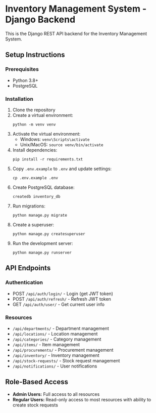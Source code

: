 
# Inventory Management System - Django Backend

This is the Django REST API backend for the Inventory Management System.

## Setup Instructions

### Prerequisites
- Python 3.8+
- PostgreSQL

### Installation

1. Clone the repository
2. Create a virtual environment:
   ```
   python -m venv venv
   ```
3. Activate the virtual environment:
   - Windows: `venv\Scripts\activate`
   - Unix/MacOS: `source venv/bin/activate`
4. Install dependencies:
   ```
   pip install -r requirements.txt
   ```
5. Copy `.env.example` to `.env` and update settings:
   ```
   cp .env.example .env
   ```
6. Create PostgreSQL database:
   ```
   createdb inventory_db
   ```
7. Run migrations:
   ```
   python manage.py migrate
   ```
8. Create a superuser:
   ```
   python manage.py createsuperuser
   ```
9. Run the development server:
   ```
   python manage.py runserver
   ```

## API Endpoints

### Authentication
- POST `/api/auth/login/` - Login (get JWT token)
- POST `/api/auth/refresh/` - Refresh JWT token
- GET `/api/auth/user/` - Get current user info

### Resources
- `/api/departments/` - Department management
- `/api/locations/` - Location management
- `/api/categories/` - Category management
- `/api/items/` - Item management
- `/api/procurements/` - Procurement management
- `/api/inventory/` - Inventory management
- `/api/stock-requests/` - Stock request management
- `/api/notifications/` - User notifications

## Role-Based Access
- **Admin Users:** Full access to all resources
- **Regular Users:** Read-only access to most resources with ability to create stock requests
